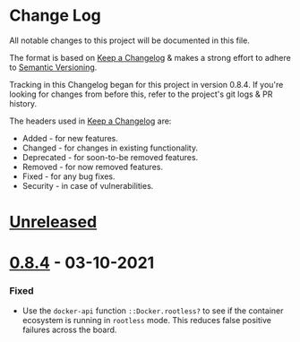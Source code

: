 # Change Log

All notable changes to this project will be documented in this file.

The format is based on
[Keep a Changelog](http://keepachangelog.com)
& makes a strong effort to adhere to
[Semantic Versioning](http://semver.org).

Tracking in this Changelog began for this project in version 0.8.4.
If you're looking for changes from before this, refer to the project's
git logs & PR history.

The headers used in [Keep a Changelog](http://keepachangelog.com) are:

- Added - for new features.
- Changed - for changes in existing functionality.
- Deprecated - for soon-to-be removed features.
- Removed - for now removed features.
- Fixed - for any bug fixes.
- Security - in case of vulnerabilities.

# [Unreleased](https://github.com/puppetlabs/beaker/compare/0.8.4...master)

# [0.8.4](https://github.com/puppetlabs/beaker/compare/0.8.3...0.8.4) - 03-10-2021

### Fixed

- Use the `docker-api` function `::Docker.rootless?` to see if the container
  ecosystem is running in `rootless` mode. This reduces false positive
  failures across the board.
